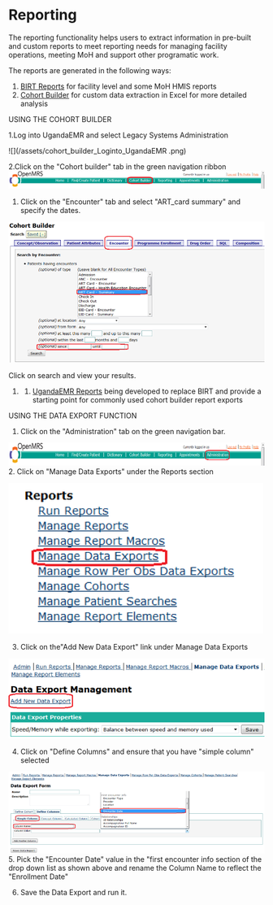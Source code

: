 # Reporting

The reporting functionality helps users to extract information in pre-built and custom reports to meet reporting needs for managing facility operations, meeting MoH and support other programatic work.

The reports are generated in the following ways:

1. [BIRT Reports](reporting_birt.md) for facility level and some MoH HMIS reports 
2. [Cohort Builder](reporting_cohort_builder.md) for custom data extraction in Excel for more detailed analysis

USING THE COHORT BUILDER

1.Log into UgandaEMR and select Legacy Systems Administration

![](/assets/cohort_builder_Loginto_UgandaEMR .png)

2.Click on the "Cohort builder" tab in the green navigation ribbon![](/assets/click_on_cohortbuilder.png)

1. Click on the "Encounter" tab and select "ART\_card summary" and specify the dates.

![](/assets/click_on_cohortbuilder_tab.png)

Click on search and view your results.

1. 1. [UgandaEMR Reports](ugandaemr_reports.md) being developed to replace BIRT and provide a starting point for commonly used cohort builder report exports

USING THE DATA EXPORT FUNCTION

1. Click on the "Administration" tab on the green navigation bar.

![](/assets/click_on_administrator_navigation_bar.png)2. Click on "Manage Data Exports" under the Reports section

![](/assets/manage_data_exports.png)

3. Click on the"Add New Data Export" link under Manage Data Exports

![](/assets/add_new_dataexport.png)

4. Click on "Define Columns" and ensure that you have "simple column" selected

![](/assets/click_on_define_columns.png)5. Pick the "Encounter Date" value in the "first encounter info section of the drop down list as shown above and rename the Column Name to reflect the "Enrollment Date"

6. Save the Data Export and run it.

